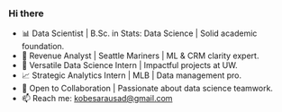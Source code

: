 ### Hi there

- 📊 Data Scientist | B.Sc. in Stats: Data Science | Solid academic foundation.
- 💼 Revenue Analyst | Seattle Mariners | ML & CRM clarity expert.
- 🤖 Versatile Data Science Intern | Impactful projects at UW.
- 📈 Strategic Analytics Intern | MLB | Data management pro.
- 🤝 Open to Collaboration | Passionate about data science teamwork.
- 📫 Reach me: kobesarausad@gmail.com
